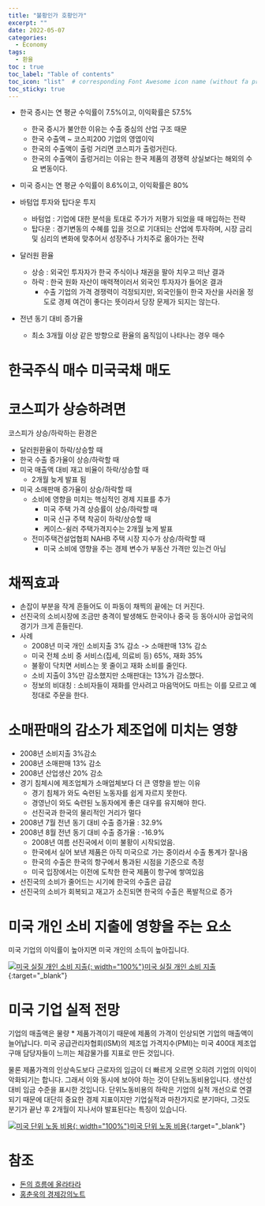 ```yaml
---
title: "불황인가 호황인가"
excerpt: ""
date: 2022-05-07
categories:
  - Economy
tags:
  - 환율
toc : true
toc_label: "Table of contents"
toc_icon: "list"  # corresponding Font Awesome icon name (without fa prefix)
toc_sticky: true
---
```


- 한국 증시는 연 평균 수익률이 7.5%이고, 이익확률은 57.5%
  - 한국 증시가 불안한 이유는 수출 중심의 산업 구조 때문
  - 한국 수출액 ~ 코스피200 기업의 영엽이익
  - 한국의 수출액이 출렁 거리면 코스피가 출렁거린다.
  - 한국의 수출액이 출렁거리는 이유는 한국 제품의 경쟁력 상실보다는 해외의 수요 변동이다.
- 미국 증시는 연 평균 수익률이 8.6%이고, 이익확률은 80%


- 바텀업 투자와 탑다운 투지
  - 바텀업 : 기업에 대한 분석을 토대로 주가가 저평가 되었을 때 매입하는 전략
  - 탑다운 : 경기변동의 수혜를 입을 것으로 기대되는 산업에 투자하며, 시장 금리 및 심리의 변화에 맞추어서 성장주나 가치주로 옮아가는 전략

- 달러원 환율
  - 상승 : 외국인 투자자가 한국 주식이나 채권을 팔아 치우고 떠난 결과
  - 하락 : 한국 원화 자산이 매력젹이러서 외국인 투자자가 들어온 결과
    - 수출 기업의 가격 경쟁력이 걱정되지만, 외국인들이 한국 자산을 사러올 정도로 경제 여건이 좋다는 뜻이라서 당장 문제가 되지는 않는다.


- 전년 동기 대비 증가율
  - 최소 3개월 이상 같은 방향으로 환율의 움직임이 나타나는 경우 매수

# 한국주식 매수 미국국채 매도

# 코스피가 상승하려면

코스피가 상승/하락하는 환경은
- 달러원환율이 하락/상승할 때
- 한국 수출 증가율이 상승/하락할 때
- 미국 매출액 대비 재고 비율이 하락/상승할 때
  - 2개월 늦게 발표 됨
- 미국 소매판매 증가율이 상승/하락할 때
  - 소비에 영향을 미치는 핵심적인 경제 지표를 추가
    - 미국 주택 가격 상승률이 상승/하락할 때
    - 미국 신규 주택 착공이 하락/상승할 때
    - 케이스-쉴러 주택가격지수는 2개월 늦게 발표
  - 전미주택건설업협회 NAHB 주택 시장 지수가 상승/하락할 때
    - 미국 소비에 영향을 주는 경제 변수가 부동산 가격만 있는건 아님


# 채찍효과
  - 손잡이 부분을 작게 흔들어도 이 파동이 채찍의 끝에는 더 커진다.
  - 선진국의 소비시장에 조금만 충격이 발생해도 한국이나 중국 등 동아시아 공업국의 경기가 크게 흔들린다.
  - 사례
    - 2008년 미국 개인 소비지출 3% 감소 -> 소매판매 13% 감소 
    - 미국 전체 소비 중 서비스(집세, 의료비 등) 65%, 재화 35%
    - 불황이 닥치면 서비스는 못 줄이고 재화 소비를 줄인다.
    - 소비 지출이 3%만 감소했지만 소매판대는 13%가 감소했다. 
    - 정보의 비대칭 : 소비자들이 재화를 안사려고 마음먹어도 마트는 이를 모르고 예정대로 주문을 한다.

# 소매판매의 감소가 제조업에 미치는 영향
  - 2008년 소비지출 3%감소
  - 2008년 소매판매 13% 감소
  - 2008년 산업생산 20% 감소
  - 경기 침체시에 제조업체가 소매업체보다 더 큰 영향을 받는 이유
    - 경기 침체가 와도 숙련된 노동자를 쉽게 자르지 못한다.
    - 경영난이 와도 숙련된 노동자에게 좋은 대우를 유지해야 한다.
    - 선진국과 한국의 물리적인 거리가 멀다
  - 2008년 7월 전년 동기 대비 수출 증가율 : 32.9%
  - 2008년 8월 전년 동기 대비 수출 증가율 : -16.9%
    - 2008년 여름 선진국에서 이미 불황이 시작되었음.
    - 한국에서 실어 보낸 제품은 아직 미국으로 가는 중이라서 수출 통계가 잘나옴
    - 한국의 수출은 한국의 항구에서 통과된 시점을 기준으로 측정
    - 미국 입장에서는 이전에 도착한 한국 제품이 항구에 쌓여있음
  - 선진국의 소비가 줄어드는 시기에 한국의 수출은 급감
  - 선진국의 소비가 회복되고 재고가 소진되면 한국의 수출은 폭발적으로 증가


# 미국 개인 소비 지출에 영향을 주는 요소

미국 기업의 이익률이 높아지면 미국 개인의 소득이 높아집니다. 

[![미국 실질 개인 소비 지출][7]{: width="100%"}미국 실질 개인 소비 지출][8]{:target="_blank"}

# 미국 기업 실적 전망

기업의 매출액은 물량 * 제품가격이기 때문에 제품의 가격이 인상되면 기업의 매출액이 늘어납니다. 미국 공급관리자협회(ISM)의 제조업 가격지수(PMI)는 미국 400대 제조업 구매 담당자들이 느끼는 체감물가를 지표로 만든 것입니다. 

물론 제품가격의 인상속도보다 근로자의 임금이 더 빠르게 오르면 오히려 기업의 이익이 악화되기는 합니다. 그래서 이와 동시에 보아야 하는 것이 단위노동비용입니다. 생산성 대비 임금 수준을 표시한 것입니다. 단위노동비용의 하락은 기업의 실적 개선으로 연결되기 때문에 대단히 중요한 경제 지표이지만 기업실적과 마찬가지로 분기마다, 그것도 분기가 끝난 후 2개월이 지나서야 발표된다는 특징이 있습니다.  

[![미국 단위 노동 비용][9]{: width="100%"}미국 단위 노동 비용][10]{:target="_blank"}

# 참조

- [돈의 흐름에 올라타라][902]
- [홍춘욱의 경제강의노트][903]

[902]: http://www.kyobobook.co.kr/product/detailViewKor.laf?ejkGb=KOR&mallGb=KOR&barcode=9791190238762&orderClick=LEa&Kc=
[903]: https://www.youtube.com/channel/UCmNbuxmvRVv9OcdAO0cpLnw


<!-- 미국 실질 개인 소비 지출 -->
[7]: https://fred.stlouisfed.org/graph/fredgraph.png?g=P9yC
[8]: https://fred.stlouisfed.org/graph/?g=P9yC

<!-- 미국 단위 노동 비용 -->
[9]: https://fred.stlouisfed.org/graph/fredgraph.png?g=P9xX
[10]: https://fred.stlouisfed.org/graph/?g=P9xX
